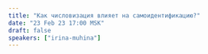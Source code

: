 ```yaml
---
title: "Как числовизация влияет на самоидентификацию?"
date: "23 Feb 23 17:00 MSK"
draft: false
speakers: ["irina-muhina"]
---
```


